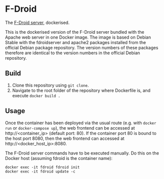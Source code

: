 # F-Droid

The [F-Droid server](https://gitlab.com/fdroid/fdroidserver), dockerised.

This is the dockerised version of the F-Droid server bundled with the Apache web server in one Docker image. The image is based on Debian Stable with the fdroidserver and apache2 packages installed from the official Debian package repository. The version numbers of these packages therefore are identical to the version numbers in the official Debian repository.

## Build

1. Clone this repository using `git clone`.
2. Navigate to the root folder of the repository where Dockerfile is, and execute `docker build .`

## Usage

Once the container has been deployed via the usual route (e.g. with `docker run` or `docker-compose up`), the web frontend can be accessed at http://<container_ip> (default port: 80). If the container port 80 is bound to the host port 8080, then the web frontend can accessed at http://<docker_host_ip>:8080.

The F-Droid server commands have to be executed manually. Do this on the Docker host (assuming fdroid is the container name):

```
docker exec -it fdroid fdroid init
docker exec -it fdroid update -c
```
